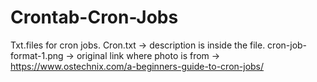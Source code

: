 # Crontab-Cron-Jobs
Txt.files for cron jobs.
Cron.txt -> description is inside the file.
cron-job-format-1.png -> original link where photo is from -> https://www.ostechnix.com/a-beginners-guide-to-cron-jobs/
